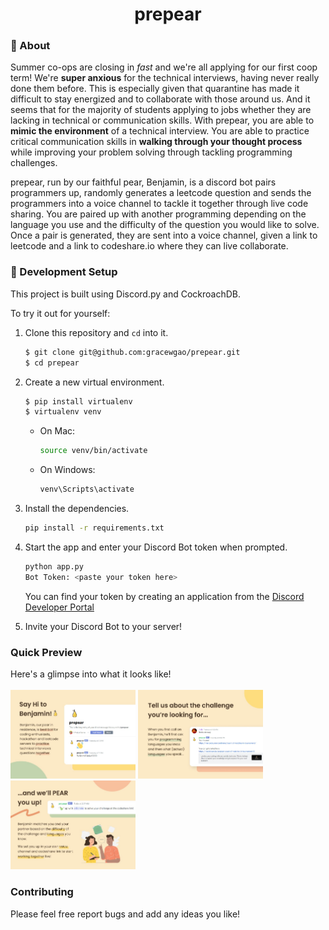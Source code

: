 <div align="center">
<p align="center>
  <img src="screenshots/prepear.jpg" alt="logo" width="300px" />
</p>
                                                           
# prepear

</div>

### :beginner: About

Summer co-ops are closing in _fast_ and we're all applying for our first coop term! We're **super anxious** for the technical interviews, having never really done them before. This is especially given that quarantine has made it difficult to stay energized and to collaborate with those around us. And it seems that for the majority of students applying to jobs whether they are lacking in technical or communication skills. With prepear, you are able to **mimic the environment** of a technical interview. You are able to practice critical communication skills in **walking through your thought process** while improving your problem solving through tackling programming challenges.

prepear, run by our faithful pear, Benjamin, is a discord bot pairs programmers up, randomly generates a leetcode question and sends the programmers into a voice channel to tackle it together through live code sharing. You are paired up with another programming depending on the language you use and the difficulty of the question you would like to solve. Once a pair is generated, they are sent into a voice channel, given a link to leetcode and a link to codeshare.io where they can live collaborate.


### :electric_plug: Development Setup

This project is built using Discord.py and CockroachDB.

To try it out for yourself:

1. Clone this repository and `cd` into it.

   ```bash
   $ git clone git@github.com:gracewgao/prepear.git
   $ cd prepear
   ```


1. Create a new virtual environment.

   ```bash
   $ pip install virtualenv
   $ virtualenv venv
   ```
   
    - On Mac:

        ```bash
        source venv/bin/activate
        ```
   
   - On Windows:
    
        ```bash
        venv\Scripts\activate
        ```
   

1. Install the dependencies.

    ```bash
    pip install -r requirements.txt
    ```


1. Start the app and enter your Discord Bot token when prompted.

    ```bash
    python app.py
    Bot Token: <paste your token here>
    ```
    You can find your token by creating an application from the [Discord Developer Portal](https://discord.com/developers/applications)


1. Invite your Discord Bot to your server!
    
### Quick Preview
Here's a glimpse into what it looks like! <br /><br />
<img src="screenshots/1.jpg" alt="Screen 1" width="200px">
<img src="screenshots/2.jpg" alt="Screen 2" width="200px">
<img src="screenshots/3.jpg" alt="Screen 3" width="200px">

### Contributing
Please feel free report bugs and add any ideas you like!

